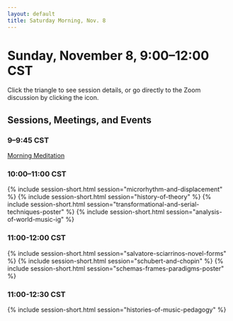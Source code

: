 ```yaml
---
layout: default
title: Saturday Morning, Nov. 8
---
```


# Sunday, November 8, 9:00–12:00 CST

Click the triangle to see session details, or go directly to the Zoom discussion by clicking the <i class="fas fa-video"></i> icon.

## Sessions, Meetings, and Events

### 9–9:45 CST
<p class="non-session"><a href="">Morning Meditation</a></p>

### 10:00–11:00 CST
{% include session-short.html session="microrhythm-and-displacement" %}
{% include session-short.html session="history-of-theory" %}
{% include session-short.html session="transformational-and-serial-techniques-poster" %}
{% include session-short.html session="analysis-of-world-music-ig" %}


### 11:00-12:00 CST
{% include session-short.html session="salvatore-sciarrinos-novel-forms" %}
{% include session-short.html session="schubert-and-chopin" %}
{% include session-short.html session="schemas-frames-paradigms-poster" %}

### 11:00-12:30 CST
{% include session-short.html session="histories-of-music-pedagogy" %}

